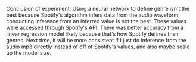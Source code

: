 Conclusion of experiment:
Using a neural network to define genre isn't the best because Spotify's algorithm infers data from the audio waveform, conducting inference from an inferred value is not the best. These values were accessed through Spotify's API. There was better accuracy from a linear regression model likely because that's how Spotify defines their genres.
Next time, it will be more consistent if I just do inference from the audio mp3 directly instead of off of Spotify's values, and also maybe scale up the model size.
